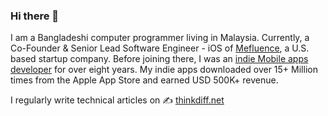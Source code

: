 ### Hi there 👋
I am a Bangladeshi computer programmer living in Malaysia. Currently, a Co-Founder & Senior Lead Software Engineer - iOS of [Mefluence](https://www.mefluence.com/), a U.S. based startup company. Before joining there, I was an [indie Mobile apps developer](https://ithinkdiff.net/) for over eight years. My indie apps downloaded over 15+ Million times from the Apple App Store and earned USD 500K+ revenue. 

I regularly write technical articles on ✍️ [thinkdiff.net](https://thinkdiff.net/)
